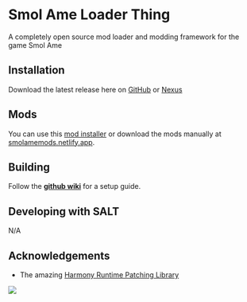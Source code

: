 # Smol Ame Loader Thing #
A completely open source mod loader and modding framework for the game Smol Ame

## Installation ##
Download the latest release here on [GitHub](https://github.com/MegaPiggy/SALT/releases/latest) or [Nexus](https://www.nexusmods.com/smolame/mods/1)

## Mods ##
You can use this [mod installer](https://github.com/Sh1r0Yaksha/SAMI) or download the mods manually at [smolamemods.netlify.app](https://smolamemods.netlify.app/).

## Building ##
Follow the **[github wiki](https://github.com/MegaPiggy/SALT/wiki)** for a setup guide.

## Developing with SALT ##
N/A

## Acknowledgements ##
* The amazing [Harmony Runtime Patching Library](https://github.com/pardeike/Harmony)

[![](https://raw.githubusercontent.com/MegaPiggy/SALT/main/WatsonAmeliaPortraitMini.png)](https://www.nexusmods.com//mods/1&game_id=3759)
